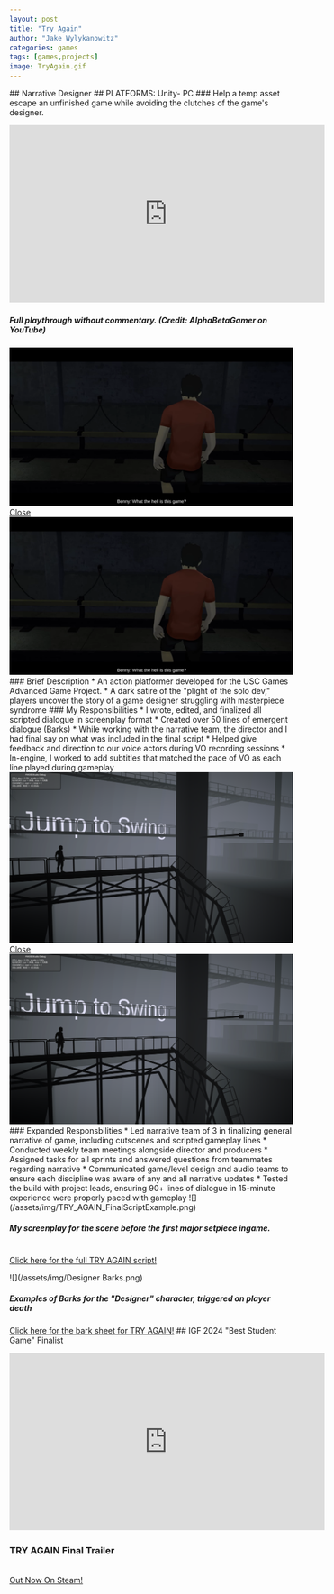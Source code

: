 ```yaml
---
layout: post
title: "Try Again"
author: "Jake Wylykanowitz"
categories: games
tags: [games,projects]
image: TryAgain.gif
---
```

<link href="path/to/lightbox.css" rel="stylesheet" />
## Narrative Designer
## PLATFORMS: Unity- PC
### Help a temp asset escape an unfinished game while avoiding the clutches of the game's designer.
<p align = "center"><iframe width="560" height="315" src="https://www.youtube.com/embed/b2c8enoeqMI" title="TRY AGAIN - Nolan North Stars as a Test Character in an Unfinished Sci-Fi Parkour Adventure!" frameborder="0" allow="accelerometer; autoplay; clipboard-write; encrypted-media; gyroscope; picture-in-picture; web-share" allowfullscreen></iframe></p>
<p align = "center"><h5> Full playthrough without commentary. (Credit: AlphaBetaGamer on YouTube)</h5></p>
<a href ="#dimmed-background"><img src = "/assets/img/TryAgainCutscene.png" class="clickable-image"></a>
<div class="dimmed-background" id="dimmed-background">
  <a href="#" class="close-button">Close</a>
  <img src="/assets/img/TryAgainCutscene.png" alt="Expanded Image" id="lightbox-image">
</div>
### Brief Description
* An action platformer developed for the USC Games Advanced Game Project.
* A dark satire of the "plight of the solo dev," players uncover the story of a game designer struggling with masterpiece syndrome
### My Responsibilities
* I wrote, edited, and finalized all scripted dialogue in screenplay format
* Created over 50 lines of emergent dialogue (Barks)
* While working with the narrative team, the director and I had final say on what was included in the final script
* Helped give feedback and direction to our voice actors during VO recording sessions
* In-engine, I worked to add subtitles that matched the pace of VO as each line played during gameplay
<a href ="#dimmed-background2"><img src = "/assets/img/gameplay example try again.png" class="clickable-image"></a>
<div class="dimmed-background" id="dimmed-background2">
  <a href="#" class="close-button">Close</a>
  <img src="/assets/img/gameplay example try again.png" alt="Expanded Image" id="lightbox-image">
</div>
### Expanded Responsbilities
* Led narrative team of 3 in finalizing general narrative of game, including cutscenes and scripted gameplay lines
* Conducted weekly team meetings alongside director and producers
* Assigned tasks for all sprints and answered questions from teammates regarding narrative
* Communicated game/level design and audio teams to ensure each discipline was aware of any and all narrative updates
* Tested the build with project leads, ensuring 90+ lines of dialogue in 15-minute experience were properly paced with gameplay
![](/assets/img/TRY_AGAIN_FinalScriptExample.png)<br>
<p align = "center"><h5> My screenplay for the scene before the first major setpiece ingame.</h5><br>
<a href= "/assets/img/Try_Again_Script.pdf" target="_blank">Click here for the full TRY AGAIN script!</a></p>
![](/assets/img/Designer Barks.png)
<p align = "center"> <h5> Examples of Barks for the "Designer" character, triggered on player death</h5></p>
<a href = "https://docs.google.com/spreadsheets/d/1gY8qus4hj5r4g5D-Eqc1g7JJbMV9c2VbdTYoJKEcDJc/edit?usp=sharing" target = "_blank">Click here for the bark sheet for TRY AGAIN!</a>
## IGF 2024 "Best Student Game" Finalist
<p align = "center"><iframe width="560" height="315" src="https://www.youtube.com/embed/KzFYLFumL9Y?si=h3XEa0J0tdAt-t97" title="YouTube video player" frameborder="0" allow="accelerometer; autoplay; clipboard-write; encrypted-media; gyroscope; picture-in-picture; web-share" allowfullscreen></iframe></p>
<p align = "center"><h3>TRY AGAIN Final Trailer</h3></p>
<script>
document.addEventListener("DOMContentLoaded", function() {
  var lightbox = document.getElementById("dimmed-background");
  var images = document.querySelectorAll(".clickable-image");
  var lightboxImage = document.querySelector(".lightbox-image");

  images.forEach(function(image) {
    image.addEventListener("click", function() {
      lightbox.style.display = "flex";
      lightboxImage.src = this.src;
    });
  });

  lightbox.addEventListener("click", function(event) {
    if (event.target === lightbox) {
      lightbox.style.display = "none";
    }
  });
});
</script><br>
<a href = "https://store.steampowered.com/app/2448340/TRY_AGAIN/" target="_blank">Out Now On Steam!</a>
